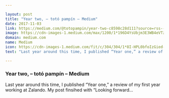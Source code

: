 ```yaml
---

layout: post
title: "Year two, – totó pampín – Medium"
date: 2017-11-03
link: https://medium.com/@totopampin/year-two-c8598c28d111?source=rss------machine_learning-5
image: https://cdn-images-1.medium.com/max/1200/1*196D4YsUbjm3E3WB4eVTzw.jpeg
domain: medium.com
name: Medium
icon: https://cdn-images-1.medium.com/fit/c/304/304/1*8I-HPL0bfoIzGied-dzOvA.png
text: "Last year around this time, I published “Year one,” a review of my first year working at Zalando. My post finsihed with “Looking forward…"

---
```


### Year two, – totó pampín – Medium

Last year around this time, I published “Year one,” a review of my first year working at Zalando. My post finsihed with “Looking forward…